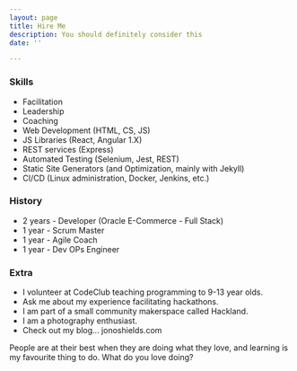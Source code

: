 ```yaml
---
layout: page
title: Hire Me
description: You should definitely consider this
date: ''

---
```

### Skills

* Facilitation
* Leadership
* Coaching
* Web Development (HTML, CS, JS)
* JS Libraries (React, Angular 1.X)
* REST services (Express)
* Automated Testing (Selenium, Jest, REST)
* Static Site Generators (and Optimization, mainly with Jekyll)
* CI/CD (Linux administration, Docker, Jenkins, etc.)

### History

* 2 years - Developer (Oracle E-Commerce - Full Stack)
* 1 year - Scrum Master
* 1 year - Agile Coach
* 1 year - Dev OPs Engineer

### Extra

* I volunteer at CodeClub teaching programming to 9-13 year olds.
* Ask me about my experience facilitating hackathons.
* I am part of a small community makerspace called Hackland.
* I am a photography enthusiast.
* Check out my blog... jonoshields.com

People are at their best when they are doing what they love, and learning is my favourite thing to do. What do you love doing?